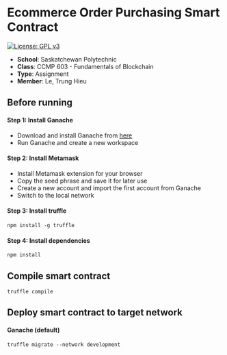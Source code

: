 # Ecommerce Order Purchasing Smart Contract
[![License: GPL v3](https://img.shields.io/badge/License-GPLv3-blue.svg)](https://www.gnu.org/licenses/gpl-3.0)    

- **School**: Saskatchewan Polytechnic
- **Class**: CCMP 603 - Fundamentals of Blockchain
- **Type**: Assignment
- **Member**: Le, Trung Hieu

## Before running
#### Step 1: Install Ganache
- Download and install Ganache from [here](https://www.trufflesuite.com/ganache)
- Run Ganache and create a new workspace

#### Step 2: Install Metamask
- Install Metamask extension for your browser
- Copy the seed phrase and save it for later use
- Create a new account and import the first account from Ganache
- Switch to the local network

#### Step 3: Install truffle
```
npm install -g truffle
```
#### Step 4: Install dependencies
```
npm install
```

## Compile smart contract
```
truffle compile
```

## Deploy smart contract to target network
#### Ganache (default)
```
truffle migrate --network development
```